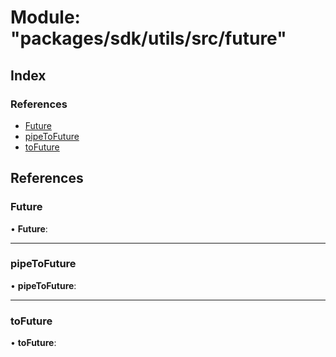# Module: "packages/sdk/utils/src/future"

## Index

### References

* [Future](_packages_sdk_utils_src_future_.md#future)
* [pipeToFuture](_packages_sdk_utils_src_future_.md#pipetofuture)
* [toFuture](_packages_sdk_utils_src_future_.md#tofuture)

## References

###  Future

• **Future**:

___

###  pipeToFuture

• **pipeToFuture**:

___

###  toFuture

• **toFuture**:
